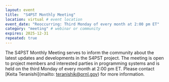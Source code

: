 ```yaml
---
layout: event
title:  "S4PST Monthly Meeting"
location: virtual # event location
event_date: "Reoccurring: Third Monday of every month at 2:00 pm ET"
category: "meeting" # webinar or community
expires: 2025-12-31
repeated: true
---
```


The S4PST Monthly Meeting serves to inform the community about the latest updates and developments in the S4PST project. The meeting is open to project members and interested parties in programming systems and is held on the third Monday of every month at 2:00 pm ET. Please contact [Keita Teranishi](mailto: teranishik@ornl.gov) for more information.